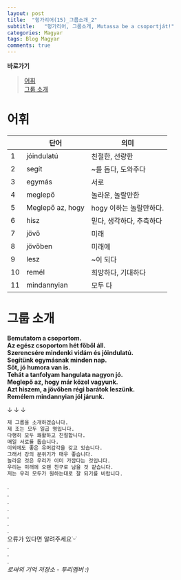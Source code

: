 ```yaml
---
layout: post
title:  "헝가리어(15)_그룹소개_2"
subtitle:   "헝가리어, 그룹소개, Mutassa be a csoportját!"
categories: Magyar
tags: Blog Magyar   
comments: true
---
```


**바로가기**                     
>[어휘](#어휘)      
>[그룹 소개](#그룹_소개)       


# 어휘          

|  | **단어** | **의미** |         
| ------ | ------ | ------ |     
|1|jóindulatú|친절한, 선량한|       
|2|segít|~를 돕다, 도와주다|          
|3|egymás|서로|          
|4|meglepő|놀라운, 놀랄만한|        
|5|Meglepő az, hogy|hogy 이하는 놀랄만하다.|        
|6|hisz|믿다, 생각하다, 추측하다|        
|7|jövő|미래|      
|8|jövőben|미래에|    
|9|lesz|~이 되다|    
|10|remél|희망하다, 기대하다|        
|11|mindannyian|모두 다|      
    
     

# 그룹 소개

**Bemutatom a csoportom.**       
**Az egész csoportom hét főből áll.**     
**Szerencsére mindenki vidám és jóindulatú.**       
**Segítünk egymásnak minden nap.**        
**Sőt, jó humora van is.**      
**Tehát a tanfolyam hangulata nagyon jó.**       
**Meglepő az, hogy már közel vagyunk.**        
**Azt hiszem, a jövőben régi barátok leszünk.**       
**Remélem mindannyian jól járunk.**        
      
↓ ↓ ↓           
       
    
~~~sh
제 그룹을 소개하겠습니다.         
제 조는 모두 일곱 명입니다.        
다행히 모두 쾌활하고 친절합니다.      
매일 서로를 돕습니다.       
이외에도 좋은 유머감각을 갖고 있습니다.         
그래서 강의 분위기가 매우 좋습니다.       
놀라운 것은 우리가 이미 가깝다는 것입니다.
우리는 미래에 오랜 친구로 남을 것 같습니다.
저는 우리 모두가 원하는대로 잘 되기를 바랍니다.
~~~
.         
.         
.         
.         
.         
.       
.        
오류가 있다면 알려주세요˙ᵕ˙       
.       
.       
.       
_로싸의 기억 저장소 - 투리멤버 :)_
